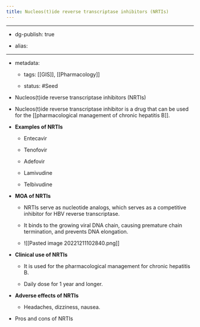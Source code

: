 ```yaml
---
title: Nucleos(t)ide reverse transcriptase inhibitors (NRTIs)
---
```


- --

- dg-publish: true

- alias:

- --

- metadata:
	 - tags: [[GIS]], [[Pharmacology]]

	 - status: #Seed 

- Nucleos(t)ide reverse transcriptase inhibitors (NRTIs)

- Nucleos(t)ide reverse transcriptase inhibitor is a drug that can be used for the [[pharmacological management of chronic hepatitis B]].

- **Examples of NRTIs**
	 - Entecavir

	 - Tenofovir

	 - Adefovir

	 - Lamivudine

	 - Telbivudine

- **MOA of NRTIs**
	 - NRTIs serve as nucleotide analogs, which serves as a competitive inhibitor for HBV reverse transcriptase.

	 - It binds to the growing viral DNA chain, causing premature chain termination, and prevents DNA elongation.

	 - ![[Pasted image 20221211102840.png]]

- **Clinical use of NRTIs**
	 - It is used for the pharmacological management for chronic hepatitis B.

	 - Daily dose for 1 year and longer.

- **Adverse effects of NRTIs**
	 - Headaches, dizziness, nausea.

- Pros and cons of NRTIs
